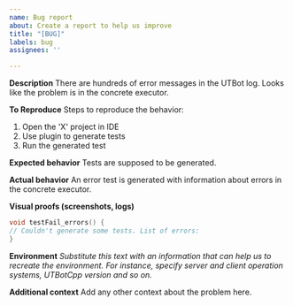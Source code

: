 ```yaml
---
name: Bug report
about: Create a report to help us improve
title: "[BUG]"
labels: bug
assignees: ''

---
```


**Description**
There are hundreds of error messages in the UTBot log. Looks like the problem is in the concrete executor.

**To Reproduce**
Steps to reproduce the behavior:
1. Open the 'X' project in IDE
2. Use plugin to generate tests
3. Run the generated test

**Expected behavior**
Tests are supposed to be generated.

**Actual behavior**
An error test is generated with information about errors in the concrete executor.

**Visual proofs (screenshots, logs)**
```cpp
void testFail_errors() {
// Couldn't generate some tests. List of errors:
}
```

**Environment**
_Substitute this text with an information that can help us to recreate the environment. For instance, specify server and client operation systems, UTBotCpp version and so on._

**Additional context**
Add any other context about the problem here.
